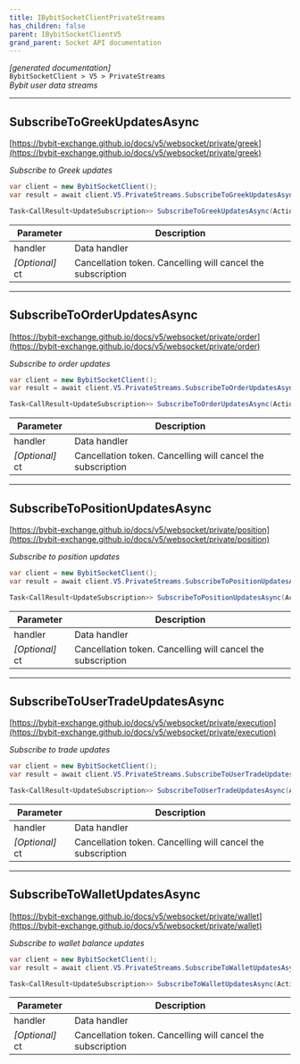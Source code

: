 ```yaml
---
title: IBybitSocketClientPrivateStreams
has_children: false
parent: IBybitSocketClientV5
grand_parent: Socket API documentation
---
```

*[generated documentation]*  
`BybitSocketClient > V5 > PrivateStreams`  
*Bybit user data streams*
  

***

## SubscribeToGreekUpdatesAsync  

[https://bybit-exchange.github.io/docs/v5/websocket/private/greek](https://bybit-exchange.github.io/docs/v5/websocket/private/greek)  
<p>

*Subscribe to Greek updates*  

```csharp  
var client = new BybitSocketClient();  
var result = await client.V5.PrivateStreams.SubscribeToGreekUpdatesAsync(/* parameters */);  
```  

```csharp  
Task<CallResult<UpdateSubscription>> SubscribeToGreekUpdatesAsync(Action<DataEvent<IEnumerable<BybitGreeks>>> handler, CancellationToken ct = default);  
```  

|Parameter|Description|
|---|---|
|handler|Data handler|
|_[Optional]_ ct|Cancellation token. Cancelling will cancel the subscription|

</p>

***

## SubscribeToOrderUpdatesAsync  

[https://bybit-exchange.github.io/docs/v5/websocket/private/order](https://bybit-exchange.github.io/docs/v5/websocket/private/order)  
<p>

*Subscribe to order updates*  

```csharp  
var client = new BybitSocketClient();  
var result = await client.V5.PrivateStreams.SubscribeToOrderUpdatesAsync(/* parameters */);  
```  

```csharp  
Task<CallResult<UpdateSubscription>> SubscribeToOrderUpdatesAsync(Action<DataEvent<IEnumerable<BybitOrderUpdate>>> handler, CancellationToken ct = default);  
```  

|Parameter|Description|
|---|---|
|handler|Data handler|
|_[Optional]_ ct|Cancellation token. Cancelling will cancel the subscription|

</p>

***

## SubscribeToPositionUpdatesAsync  

[https://bybit-exchange.github.io/docs/v5/websocket/private/position](https://bybit-exchange.github.io/docs/v5/websocket/private/position)  
<p>

*Subscribe to position updates*  

```csharp  
var client = new BybitSocketClient();  
var result = await client.V5.PrivateStreams.SubscribeToPositionUpdatesAsync(/* parameters */);  
```  

```csharp  
Task<CallResult<UpdateSubscription>> SubscribeToPositionUpdatesAsync(Action<DataEvent<IEnumerable<BybitPositionUpdate>>> handler, CancellationToken ct = default);  
```  

|Parameter|Description|
|---|---|
|handler|Data handler|
|_[Optional]_ ct|Cancellation token. Cancelling will cancel the subscription|

</p>

***

## SubscribeToUserTradeUpdatesAsync  

[https://bybit-exchange.github.io/docs/v5/websocket/private/execution](https://bybit-exchange.github.io/docs/v5/websocket/private/execution)  
<p>

*Subscribe to trade updates*  

```csharp  
var client = new BybitSocketClient();  
var result = await client.V5.PrivateStreams.SubscribeToUserTradeUpdatesAsync(/* parameters */);  
```  

```csharp  
Task<CallResult<UpdateSubscription>> SubscribeToUserTradeUpdatesAsync(Action<DataEvent<IEnumerable<BybitUserTradeUpdate>>> handler, CancellationToken ct = default);  
```  

|Parameter|Description|
|---|---|
|handler|Data handler|
|_[Optional]_ ct|Cancellation token. Cancelling will cancel the subscription|

</p>

***

## SubscribeToWalletUpdatesAsync  

[https://bybit-exchange.github.io/docs/v5/websocket/private/wallet](https://bybit-exchange.github.io/docs/v5/websocket/private/wallet)  
<p>

*Subscribe to wallet balance updates*  

```csharp  
var client = new BybitSocketClient();  
var result = await client.V5.PrivateStreams.SubscribeToWalletUpdatesAsync(/* parameters */);  
```  

```csharp  
Task<CallResult<UpdateSubscription>> SubscribeToWalletUpdatesAsync(Action<DataEvent<IEnumerable<BybitBalance>>> handler, CancellationToken ct = default);  
```  

|Parameter|Description|
|---|---|
|handler|Data handler|
|_[Optional]_ ct|Cancellation token. Cancelling will cancel the subscription|

</p>
